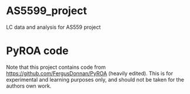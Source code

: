 # AS5599_project
LC data and analysis for AS559 project

# PyROA code
Note that this project contains code from https://github.com/FergusDonnan/PyROA (heavily edited). This is for experimental and learning purposes only, and should not be taken for the authors own work.